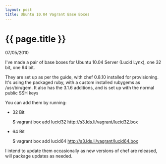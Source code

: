 ```yaml
---
layout: post
title: Ubuntu 10.04 Vagrant Base Boxes
---
```


# {{ page.title }}

<p class="meta">07/05/2010</p>

I've made a pair of base boxes for Ubuntu 10.04 Server (Lucid Lynx), one 32 bit, one 64 bit.

They are set up as per the guide, with chef 0.8.10 installed for provisioning. It's using the packaged ruby, with a custom installed rubygems as /usr/bin/gem. It also has the 3.1.6 additions, and is set up with the normal public SSH keys

You can add them by running:

* 32 Bit

    $ vagrant box add lucid32 http://s3.lds.li/vagrant/lucid32.box

* 64 Bit

    $ vagrant box add lucid64 http://s3.lds.li/vagrant/lucid64.box

I intend to update them occasionally as new versions of chef are released, will package updates as needed.
